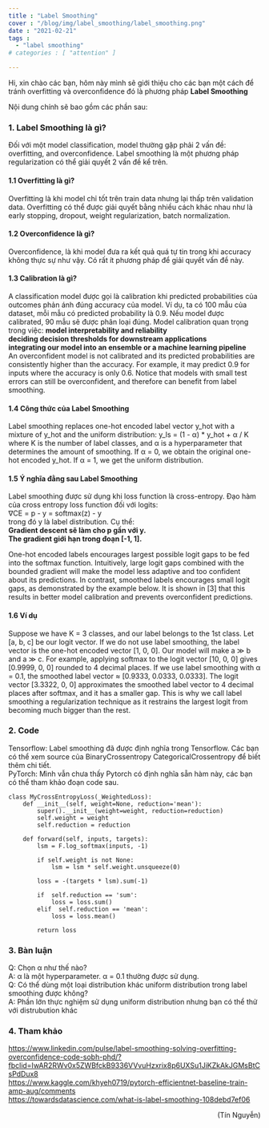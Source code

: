 ```yaml
---
title : "Label Smoothing"
cover : "/blog/img/label_smoothing/label_smoothing.png"
date : "2021-02-21"
tags : 
  - "label smoothing"
# categories : [ "attention" ]

---
```


Hi, xin chào các bạn, hôm này mình sẽ giới thiệu cho các bạn một cách để tránh overfitting và overconfidence đó là phương pháp <b>Label Smoothing</b><br/>

Nội dung chính sẽ bao gồm các phần sau: <br/>

### 1. Label Smoothing là gì?
Đối với một model classification, model thường gặp phải 2 vấn đề: overfitting, and overconfidence. Label smoothing là một phương pháp regularization có thể giải quyết 2 vấn đề kể trên.

#### 1.1 Overfitting là gì?
Overfitting là khi model chỉ tốt trên train data nhưng lại thấp trên validation data. Overfitting có thể được giải quyết bằng nhiều cách khác nhau như là early stopping, dropout, weight regularization, batch normalization.

#### 1.2 Overconfidence là gì?
Overconfidence, là khi model đưa ra kết quả quá tự tin trong khi accuracy không thực sự như vậy. Có rất ít phương pháp để giải quyết vấn đề này.

#### 1.3 Calibration là gì?
A classification model được gọi là calibration khi predicted probabilities của outcomes phản ánh đúng accuracy của model. Ví dụ, ta có 100 mẫu của dataset, mỗi mẫu có predicted probability là 0.9. Nếu model được calibrated, 90 mẫu sẽ được phân loại đúng. 
Model calibration quan trọng trong việc:
<b>model interpretability and reliability</b><br/>
<b>deciding decision thresholds for downstream applications</b><br/>
<b>integrating our model into an ensemble or a machine learning pipeline</b><br/>
An overconfident model is not calibrated and its predicted probabilities are consistently higher than the accuracy. For example, it may predict 0.9 for inputs where the accuracy is only 0.6. Notice that models with small test errors can still be overconfident, and therefore can benefit from label smoothing.

#### 1.4 Công thức của Label Smoothing
Label smoothing replaces one-hot encoded label vector y_hot with a mixture of y_hot and the uniform distribution:
y_ls = (1 - α) * y_hot + α / K
where K is the number of label classes, and α is a hyperparameter that determines the amount of smoothing. If α = 0, we obtain the original one-hot encoded y_hot. If α = 1, we get the uniform distribution.

#### 1.5 Ý nghĩa đằng sau Label Smoothing
Label smoothing được sử dụng khi loss function là cross-entropy. Đạo hàm của cross entropy loss function đối với logits:<br/>
∇CE = p - y = softmax(z) - y <br/>
trong đó y là label distribution. Cụ thể: <br/>
<b> Gradient descent sẽ làm cho p gần với y.</b><br/>
<b>The gradient giới hạn trong đoạn [-1, 1].</b><br/>

One-hot encoded labels encourages largest possible logit gaps to be fed into the softmax function. Intuitively, large logit gaps combined with the bounded gradient will make the model less adaptive and too confident about its predictions.
In contrast, smoothed labels encourages small logit gaps, as demonstrated by the example below. It is shown in [3] that this results in better model calibration and prevents overconfident predictions.

#### 1.6 Ví dụ
Suppose we have K = 3 classes, and our label belongs to the 1st class. Let [a, b, c] be our logit vector.
If we do not use label smoothing, the label vector is the one-hot encoded vector [1, 0, 0]. Our model will make a ≫ b and a ≫ c. For example, applying softmax to the logit vector [10, 0, 0] gives [0.9999, 0, 0] rounded to 4 decimal places.
If we use label smoothing with α = 0.1, the smoothed label vector ≈ [0.9333, 0.0333, 0.0333]. The logit vector [3.3322, 0, 0] approximates the smoothed label vector to 4 decimal places after softmax, and it has a smaller gap. This is why we call label smoothing a regularization technique as it restrains the largest logit from becoming much bigger than the rest.

### 2. Code
Tensorflow: Label smoothing đã được định nghĩa trong Tensorflow. Các bạn có thể xem source của BinaryCrossentropy CategoricalCrossentropy để biết thêm chi tiết.<br/>
PyTorch: Mình vẫn chưa thấy Pytorch có định nghĩa sẵn hàm này, các bạn có thể tham khảo đoạn code sau.<br/>

```
class MyCrossEntropyLoss(_WeightedLoss):
    def __init__(self, weight=None, reduction='mean'):
        super().__init__(weight=weight, reduction=reduction)
        self.weight = weight
        self.reduction = reduction

    def forward(self, inputs, targets):
        lsm = F.log_softmax(inputs, -1)

        if self.weight is not None:
            lsm = lsm * self.weight.unsqueeze(0)

        loss = -(targets * lsm).sum(-1)

        if  self.reduction == 'sum':
            loss = loss.sum()
        elif  self.reduction == 'mean':
            loss = loss.mean()

        return loss
```

### 3. Bàn luận
Q: Chọn α như thế nào?<br/>
A: α là một hyperparameter. α = 0.1 thường được sử dụng.<br/>
Q: Có thể dùng một loại distribution khác uniform distribution trong label smoothing được không? <br/>
A: Phần lớn thực nghiệm sử dụng uniform distribution nhưng bạn có thể thử với distrubution khác<br/>

### 4. Tham khảo
https://www.linkedin.com/pulse/label-smoothing-solving-overfitting-overconfidence-code-sobh-phd/?fbclid=IwAR2RWv0x5ZWBfckB9336VVvuHzxrix8p6UXSu1JiKZkAkJGMsBtCsPdDux8 <br/>
https://www.kaggle.com/khyeh0719/pytorch-efficientnet-baseline-train-amp-aug/comments <br/>
https://towardsdatascience.com/what-is-label-smoothing-108debd7ef06

<div style="text-align: right"> (Tín Nguyễn) </div>


